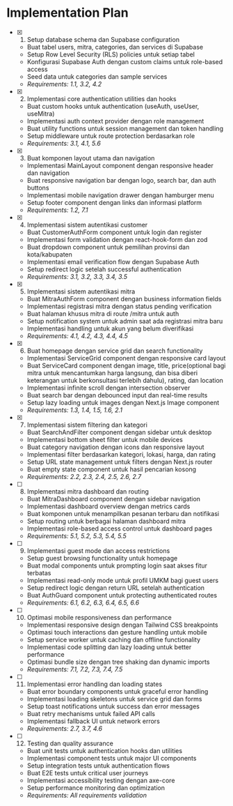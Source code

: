 # Implementation Plan

- [x] 1. Setup database schema dan Supabase configuration

  - Buat tabel users, mitra, categories, dan services di Supabase
  - Setup Row Level Security (RLS) policies untuk setiap tabel
  - Konfigurasi Supabase Auth dengan custom claims untuk role-based access
  - Seed data untuk categories dan sample services
  - _Requirements: 1.1, 3.2, 4.2_

- [x] 2. Implementasi core authentication utilities dan hooks

  - Buat custom hooks untuk authentication (useAuth, useUser, useMitra)
  - Implementasi auth context provider dengan role management
  - Buat utility functions untuk session management dan token handling
  - Setup middleware untuk route protection berdasarkan role
  - _Requirements: 3.1, 4.1, 5.6_

- [x] 3. Buat komponen layout utama dan navigation

  - Implementasi MainLayout component dengan responsive header dan navigation
  - Buat responsive navigation bar dengan logo, search bar, dan auth buttons
  - Implementasi mobile navigation drawer dengan hamburger menu
  - Setup footer component dengan links dan informasi platform
  - _Requirements: 1.2, 7.1_

- [x] 4. Implementasi sistem autentikasi customer

  - Buat CustomerAuthForm component untuk login dan register
  - Implementasi form validation dengan react-hook-form dan zod
  - Buat dropdown component untuk pemilihan provinsi dan kota/kabupaten
  - Implementasi email verification flow dengan Supabase Auth
  - Setup redirect logic setelah successful authentication
  - _Requirements: 3.1, 3.2, 3.3, 3.4, 3.5_

- [x] 5. Implementasi sistem autentikasi mitra

  - Buat MitraAuthForm component dengan business information fields
  - Implementasi registrasi mitra dengan status pending verification
  - Buat halaman khusus mitra di route /mitra untuk auth
  - Setup notification system untuk admin saat ada registrasi mitra baru
  - Implementasi handling untuk akun yang belum diverifikasi
  - _Requirements: 4.1, 4.2, 4.3, 4.4, 4.5_

- [x] 6. Buat homepage dengan service grid dan search functionality

  - Implementasi ServiceGrid component dengan responsive card layout
  - Buat ServiceCard component dengan image, title, price(optional bagi mitra untuk mencantumkan harga langsung, dan bisa diberi keterangan untuk berkonsultasi terlebih dahulu), rating, dan location
  - Implementasi infinite scroll dengan intersection observer
  - Buat search bar dengan debounced input dan real-time results
  - Setup lazy loading untuk images dengan Next.js Image component
  - _Requirements: 1.3, 1.4, 1.5, 1.6, 2.1_

- [x] 7. Implementasi sistem filtering dan kategori
  - Buat SearchAndFilter component dengan sidebar untuk desktop
  - Implementasi bottom sheet filter untuk mobile devices
  - Buat category navigation dengan icons dan responsive layout
  - Implementasi filter berdasarkan kategori, lokasi, harga, dan rating
  - Setup URL state management untuk filters dengan Next.js router
  - Buat empty state component untuk hasil pencarian kosong
  - _Requirements: 2.2, 2.3, 2.4, 2.5, 2.6, 2.7_

- [ ] 8. Implementasi mitra dashboard dan routing

  - Buat MitraDashboard component dengan sidebar navigation
  - Implementasi dashboard overview dengan metrics cards
  - Buat komponen untuk menampilkan pesanan terbaru dan notifikasi
  - Setup routing untuk berbagai halaman dashboard mitra
  - Implementasi role-based access control untuk dashboard pages
  - _Requirements: 5.1, 5.2, 5.3, 5.4, 5.5_

- [ ] 9. Implementasi guest mode dan access restrictions

  - Setup guest browsing functionality untuk homepage
  - Buat modal components untuk prompting login saat akses fitur terbatas
  - Implementasi read-only mode untuk profil UMKM bagi guest users
  - Setup redirect logic dengan return URL setelah authentication
  - Buat AuthGuard component untuk protecting authenticated routes
  - _Requirements: 6.1, 6.2, 6.3, 6.4, 6.5, 6.6_

- [ ] 10. Optimasi mobile responsiveness dan performance

  - Implementasi responsive design dengan Tailwind CSS breakpoints
  - Optimasi touch interactions dan gesture handling untuk mobile
  - Setup service worker untuk caching dan offline functionality
  - Implementasi code splitting dan lazy loading untuk better performance
  - Optimasi bundle size dengan tree shaking dan dynamic imports
  - _Requirements: 7.1, 7.2, 7.3, 7.4, 7.5_

- [ ] 11. Implementasi error handling dan loading states

  - Buat error boundary components untuk graceful error handling
  - Implementasi loading skeletons untuk service grid dan forms
  - Setup toast notifications untuk success dan error messages
  - Buat retry mechanisms untuk failed API calls
  - Implementasi fallback UI untuk network errors
  - _Requirements: 2.7, 3.7, 4.6_

- [ ] 12. Testing dan quality assurance
  - Buat unit tests untuk authentication hooks dan utilities
  - Implementasi component tests untuk major UI components
  - Setup integration tests untuk authentication flows
  - Buat E2E tests untuk critical user journeys
  - Implementasi accessibility testing dengan axe-core
  - Setup performance monitoring dan optimization
  - _Requirements: All requirements validation_
